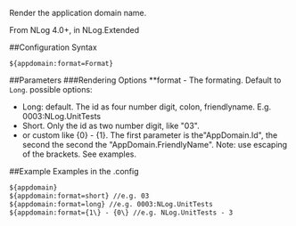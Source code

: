 Render the application domain name.

From NLog 4.0+, in NLog.Extended

##Configuration Syntax
```
${appdomain:format=Format}
```

##Parameters
###Rendering Options
**format - The formating.  Default to `Long`.
possible options:
* Long: default. The id as four number digit, colon, friendlyname. E.g. 0003:NLog.UnitTests
* Short. Only the id as two number digit, like "03".
* or custom like {0} -  {1}. The first parameter is the"AppDomain.Id", the second the second the "AppDomain.FriendlyName". Note: use escaping of the brackets. See examples.


##Example
Examples in the .config

```xml
${appdomain}
${appdomain:format=short} //e.g. 03
${appdomain:format=long} //e.g. 0003:NLog.UnitTests
${appdomain:format={1\} - {0\} //e.g. NLog.UnitTests - 3

